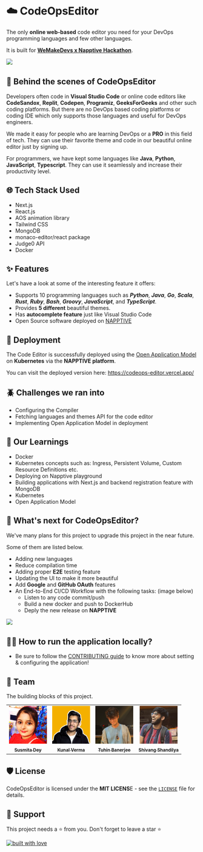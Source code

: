 # ☁️ CodeOpsEditor
The only **online web-based** code editor you need for your DevOps programming languages and few other languages.

It is built for **[WeMakeDevs x Napptive Hackathon](https://napptive.com/blog/cloud-native-hackathon/)**.

![](https://i.imgur.com/MLEarWK.png)

## 💫 Behind the scenes of CodeOpsEditor
Developers often code in **Visual Studio Code** or online code editors like **CodeSandox**, **Replit**, **Codepen**, **Programiz**, **GeeksForGeeks** and other such coding platforms. But there are no DevOps based coding platforms or coding IDE which only supports those languages and useful for DevOps engineers. 

We made it easy for people who are learning DevOps or a **PRO** in this field of tech. They can use their favorite theme and code in our beautiful online editor just by signing up.

For programmers, we have kept some languages like **Java**, **Python**, **JavaScript**, **Typescript**. They can use it seamlessly and increase their productivity level.

## 🌐 Tech Stack Used
- Next.js
- React.js
- AOS animation library
- Tailwind CSS
- MongoDB
- monaco-editor/react package
- Judge0 API
- Docker

## ✨ Features
Let's have a look at some of the interesting feature it offers:

- Supports 10 programming languages such as ***Python***, ***Java***, ***Go***, ***Scala***, ***Rust***, ***Ruby***, ***Bash***, ***Groovy***, ***JavaScript***, and ***TypeScript***.
- Provides **5 different** beautiful themes.
- Has **autocomplete feature** just like Visual Studio Code
- Open Source software deployed on [NAPPTIVE](https://napptive.com/)

## 🚀 Deployment

The Code Editor is successfully deployed using the [Open Application Model](https://oam.dev/) on **Kubernetes** via the **NAPPTIVE platform**. 

You can visit the deployed version here: https://codeops-editor.vercel.app/

## 🪲 Challenges we ran into
- Configuring the Compiler
- Fetching languages and themes API for the code editor
- Implementing Open Application Model in deployment

## 📝 Our Learnings
- Docker
- Kubernetes concepts such as: Ingress, Persistent Volume, Custom Resource Definitions etc.
- Deploying on Napptive playground
- Building applications with Next.js and backend registration feature with MongoDB
- Kubernetes
- Open Application Model

## 📲 What's next for CodeOpsEditor?
We've many plans for this project to upgrade this project in the near future. 

Some of them are listed below.
- Adding new languages
- Reduce compilation time
- Adding proper **E2E** testing feature
- Updating the UI to make it more beautiful
- Add **Google** and **GitHub OAuth** features
- An End-to-End CI/CD Workflow with the following tasks: (image below)
  - Listen to any code commit/push
  - Build a new docker and push to DockerHub
  - Deply the new release on **NAPPTIVE**
  
![](https://user-images.githubusercontent.com/72245772/232321655-e1c12bab-80a0-441f-9816-1d2b4590a28d.png)

## 👨‍💻 How to run the application locally?
- Be sure to follow the [CONTRIBUTING guide](https://github.com/Susmita-Dey/CodeOpsEditor/blob/main/CONTRIBUTING.md) to know more about setting & configuring the application!


## 🙌 Team
The building blocks of this project.

<table>
  <tr>
<td align="center"><a href="https://github.com/Susmita-Dey"><img src="./code-editor/public/Susmita.png" width="100px;" alt=""/><br /><sub><b>Susmita Dey</b></sub></a></td>

<td align="center"><a href="https://github.com/verma-kunal"><img src="./code-editor/public/Kunal.png" width="100px;" alt=""/><br /><sub><b>Kunal Verma</b></sub></a></td>
 
<td align="center"><a href="https://github.com/TuhinBanerjee31"><img src="./code-editor/public/Tuhin.png" width="100px;" alt=""/><br /><sub><b>Tuhin Banerjee</b></sub></a></td>
   
<td align="center"><a href="https://github.com/ShivangShandilya"><img src="./code-editor/public/Shivang.png" width="100px;" alt=""/><br /><sub><b>Shivang Shandilya</b></sub></a></td>
   
 </tr>
</table>

## 🛡️ License

CodeOpsEditor is licensed under the **MIT LICENS**E - see the [`LICENSE`](https://github.com/Susmita-Dey/CodeOpsEditor/blob/main/LICENSE) file for details.

## 🙏 Support

This project needs a ⭐️ from you. Don't forget to leave a star ⭐️

[![built with love](https://forthebadge.com/images/badges/built-with-love.svg)](https://github.com/Susmita-Dey)

